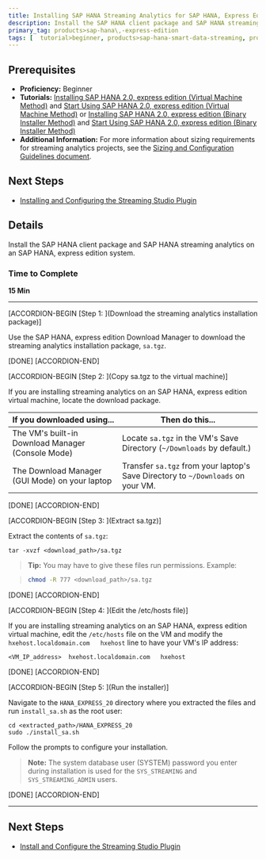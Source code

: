 ```yaml
---
title: Installing SAP HANA Streaming Analytics for SAP HANA, Express Edition
description: Install the SAP HANA client package and SAP HANA streaming analytics on an SAP HANA, express edition system.
primary_tag: products>sap-hana\,-express-edition
tags: [  tutorial>beginner, products>sap-hana-smart-data-streaming, products>sap-hana\,-express-edition   ]
---
```


## Prerequisites  
- **Proficiency:** Beginner
- **Tutorials:** [Installing SAP HANA 2.0, express edition (Virtual Machine Method)](http://www.sap.com/developer/tutorials/hxe-ua-installing-vm-image.html) and [Start Using SAP HANA 2.0, express edition (Virtual Machine Method)](http://www.sap.com/developer/tutorials/hxe-ua-getting-started-vm.html) or [Installing SAP HANA 2.0, express edition (Binary Installer Method)](http://www.sap.com/developer/tutorials/hxe-ua-installing-binary.html) and [Start Using SAP HANA 2.0, express edition (Binary Installer Method)](http://www.sap.com/developer/tutorials/hxe-ua-getting-started-binary.html)
- **Additional Information:** For more information about sizing requirements for streaming analytics projects, see the [Sizing and Configuration Guidelines document](https://www.sap.com/documents/2017/01/783a6b39-a47c-0010-82c7-eda71af511fa.html).


## Next Steps
- [Installing and Configuring the Streaming Studio Plugin](http://www.sap.com/developer/tutorials/hxe-ua-streaming-plugin.html)

## Details
Install the SAP HANA client package and SAP HANA streaming analytics on an SAP HANA, express edition system.

### Time to Complete
**15 Min**

---

[ACCORDION-BEGIN [Step 1: ](Download the streaming analytics installation package)]

Use the SAP HANA, express edition Download Manager to download the streaming analytics installation package, `sa.tgz`.

[DONE]
[ACCORDION-END]

[ACCORDION-BEGIN [Step 2: ](Copy sa.tgz to the virtual machine)]

If you are installing streaming analytics on an SAP HANA, express edition virtual machine, locate the download package.

| If you downloaded using...        | Then do this...  |
| ---------------- | -------------|
| The VM's built-in Download Manager (Console Mode)           | Locate ` sa.tgz ` in the VM's Save Directory (`~/Downloads` by default.) |
| The Download Manager (GUI Mode) on your laptop            | Transfer ` sa.tgz ` from your laptop's Save Directory to `~/Downloads` on your VM.|


[DONE]
[ACCORDION-END]

[ACCORDION-BEGIN [Step 3: ](Extract sa.tgz)]

Extract the contents of `sa.tgz`:

```
tar -xvzf <download_path>/sa.tgz
```

>**Tip:**
> You may have to give these files run permissions. Example:

> ```bash
> chmod -R 777 <download_path>/sa.tgz
> ```

[DONE]
[ACCORDION-END]

[ACCORDION-BEGIN [Step 4: ](Edit the /etc/hosts file)]

If you are installing streaming analytics on an SAP HANA, express edition virtual machine, edit the `/etc/hosts` file on the VM and modify the `hxehost.localdomain.com   hxehost` line to have your VM's IP address:

```
<VM_IP_address>  hxehost.localdomain.com   hxehost
```    

[DONE]
[ACCORDION-END]

[ACCORDION-BEGIN [Step 5: ](Run the installer)]

Navigate to the `HANA_EXPRESS_20` directory where you extracted the files and run `install_sa.sh` as the root user:

```
cd <extracted_path>/HANA_EXPRESS_20
sudo ./install_sa.sh
```

Follow the prompts to configure your installation.

>**Note:**
> The system database user (SYSTEM) password you enter during installation is used for the `SYS_STREAMING` and `SYS_STREAMING_ADMIN` users.

[DONE]
[ACCORDION-END]


---

## Next Steps
- [Install and Configure the Streaming Studio Plugin](http://www.sap.com/developer/tutorials/hxe-ua-streaming-plugin.html)
